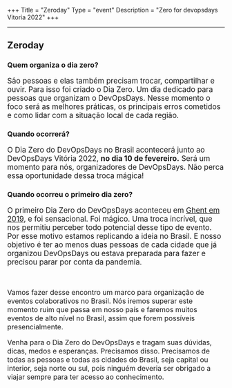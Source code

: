 +++
Title = "Zeroday"
Type = "event"
Description = "Zero for devopsdays Vitoria 2022"
+++

<!-- Página destinada pro devopsdays-zero -->

<hr>
<div class=container>
  <h2>Zeroday</h2>
  <div class="row">
      <div class="col">
      <h3><strong>Quem organiza o dia zero?</strong></h3>
      <p style="font-size:17px">São pessoas e elas também precisam trocar, compartilhar e ouvir. Para isso foi criado o Dia Zero. Um dia dedicado para pessoas que organizam o DevOpsDays. Nesse momento o foco será as melhores práticas, os principais erros cometidos e como lidar com a situação local de cada região.</p>
      </div>
      <div class="col">
      <h3><strong>Quando ocorrerá?</strong></h3>
      <p style="font-size:17px">O Dia Zero do DevOpsDays no Brasil acontecerá junto ao DevOpsDays Vitória 2022, <strong>no dia 10 de fevereiro.</strong> Será um momento para nós, organizadores de DevOpsDays. Não perca essa oportunidade dessa troca mágica!
      </p>
      </div>
      <div class="col">
      <h3><strong>Quando ocorreu o primeiro dia zero?</strong></h3>
      <p style="font-size:17px">O primeiro Dia Zero do DevOpsDays aconteceu em <a href="https://www.devopsdays.org/events/2019-ghent/welcome/">Ghent em 2019</a>, e foi sensacional. Foi mágico. Uma troca incrível, que nos permitiu perceber todo potencial desse tipo de evento. Por esse motivo estamos replicando a ideia no Brasil. E nosso objetivo é ter ao menos duas pessoas de cada cidade que já organizou DevOpsDays ou estava preparada para fazer e precisou parar por conta da pandemia.
      </p>
      </div>
      <br>
      <p style="font-size:16px">
      Vamos fazer desse encontro um marco para organização de eventos colaborativos no Brasil. Nós iremos superar este momento ruim que passa em nosso país e faremos muitos eventos de alto nível no Brasil, assim que forem possíveis presencialmente.
      </p>
      <p style="font-size:16px">
      Venha para o Dia Zero do DevOpsDays e tragam suas dúvidas, dicas, medos e esperanças. Precisamos disso. Precisamos de todas as pessoas e todas as cidades do Brasil, seja capital ou interior, seja norte ou sul, pois ninguém deveria ser obrigado a viajar sempre para ter acesso ao conhecimento.
      </p>
  </div>
</div>